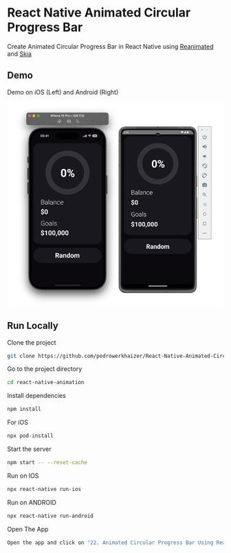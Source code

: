 # React Native Animated Circular Progress Bar

Create Animated Circular Progress Bar in React Native using [Reanimated](https://docs.swmansion.com/react-native-reanimated/) and [Skia](https://shopify.github.io/react-native-skia/docs/getting-started/installation)

## Demo

Demo on iOS (Left) and Android (Right)

![Demo](https://github.com/pedrowerkhaizer/React-Native-Animated-Circular-Progress-Bar/blob/master/Demo.gif)

## Run Locally

Clone the project

```bash
git clone https://github.com/pedrowerkhaizer/React-Native-Animated-Circular-Progress-Bar.git
```

Go to the project directory

```bash
cd react-native-animation
```

Install dependencies

```bash
npm install
```

For iOS

```bash
npx pod-install
```

Start the server

```bash
npm start -- --reset-cache
```

Run on IOS

```bash
npx react-native run-ios
```

Run on ANDROID

```bash
npx react-native run-android
```

Open The App

```bash
Open the app and click on "22. Animated Circular Progress Bar Using Reanimated 3 and Skia"
```
